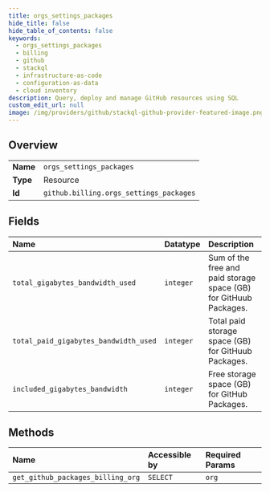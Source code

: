 ```yaml
---
title: orgs_settings_packages
hide_title: false
hide_table_of_contents: false
keywords:
  - orgs_settings_packages
  - billing
  - github    
  - stackql
  - infrastructure-as-code
  - configuration-as-data
  - cloud inventory
description: Query, deploy and manage GitHub resources using SQL
custom_edit_url: null
image: /img/providers/github/stackql-github-provider-featured-image.png
---
```

  
    

## Overview
<table><tbody>
<tr><td><b>Name</b></td><td><code>orgs_settings_packages</code></td></tr>
<tr><td><b>Type</b></td><td>Resource</td></tr>
<tr><td><b>Id</b></td><td><code>github.billing.orgs_settings_packages</code></td></tr>
</tbody></table>

## Fields
| Name | Datatype | Description |
|:-----|:---------|:------------|
| `total_gigabytes_bandwidth_used` | `integer` | Sum of the free and paid storage space (GB) for GitHuub Packages. |
| `total_paid_gigabytes_bandwidth_used` | `integer` | Total paid storage space (GB) for GitHuub Packages. |
| `included_gigabytes_bandwidth` | `integer` | Free storage space (GB) for GitHub Packages. |
## Methods
| Name | Accessible by | Required Params |
|:-----|:--------------|:----------------|
| `get_github_packages_billing_org` | `SELECT` | `org` |
